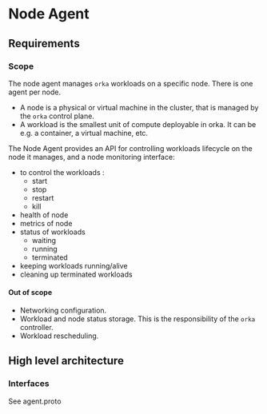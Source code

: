 # Node Agent

## Requirements

### Scope

The node agent manages `orka` workloads on a specific node. There is one agent per node.

* A node is a physical or virtual machine in the cluster, that is managed by the `orka` control plane.
* A workload is the smallest unit of compute deployable in orka. It can be e.g. a container, a virtual machine, etc.

The Node Agent provides an API  for controlling workloads lifecycle on the node it manages, and a node monitoring interface:

- to control the workloads :
  - start
  - stop
  - restart
  - kill
- health of node
- metrics of node
- status of workloads
  - waiting
  - running
  - terminated
- keeping workloads running/alive
- cleaning up terminated workloads

#### Out of scope

- Networking configuration.
- Workload and node status storage. This is the responsibility of the `orka` controller.
- Workload rescheduling.

## High level architecture

### Interfaces

See agent.proto
